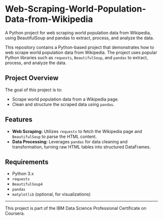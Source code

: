 # Web-Scraping-World-Population-Data-from-Wikipedia
A Python project for web scraping world population data from Wikipedia, using BeautifulSoup and pandas to extract, process, and analyze the data.


This repository contains a Python-based project that demonstrates how to web scrape world population data from Wikipedia. The project uses popular Python libraries such as `requests`, `BeautifulSoup`, and `pandas` to extract, process, and analyze the data.

## Project Overview

The goal of this project is to:

- Scrape world population data from a Wikipedia page.
- Clean and structure the scraped data using `pandas`.


## Features

- **Web Scraping:** Utilizes `requests` to fetch the Wikipedia page and `BeautifulSoup` to parse the HTML content.
- **Data Processing:** Leverages `pandas` for data cleaning and transformation, turning raw HTML tables into structured DataFrames.


## Requirements

- Python 3.x
- `requests`
- `BeautifulSoup4`
- `pandas`
- `matplotlib` (optional, for visualizations)
---
This project is part of the IBM Data Science Professional Certificate on Coursera.
